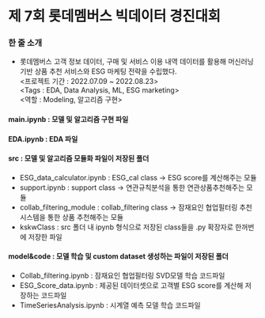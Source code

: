 # 제 7회 롯데멤버스 빅데이터 경진대회
### 한 줄 소개
- 롯데멤버스 고객 정보 데이터, 구매 및 서비스 이용 내역 데이터를 활용해 머신러닝 기반 상품 추천 서비스와 ESG 마케팅 전략을 수립했다.   
<프로젝트 기간 : 2022.07.09 ~ 2022.08.23>   
<Tags : EDA, Data Analysis, ML, ESG marketing>   
<역할 : Modeling, 알고리즘 구현>

#### main.ipynb : 모델 및 알고리즘 구현 파일

#### EDA.ipynb : EDA 파일

#### src : 모델 및 알고리즘 모듈화 파일이 저장된 폴더
  - ESG_data_calculator.ipynb : ESG_cal class -> ESG score를 계산해주는 모듈
  - support.ipynb : support class -> 연관규칙분석을 통한 연관상품추천해주는 모듈
  - collab_filtering_module : collab_filtering class -> 잠재요인 협업필터링 추천시스템을 통한 상품 추천해주는 모듈
  - kskwClass : src 폴더 내 ipynb 형식으로 저장된 class들을 .py 확장자로 한꺼번에 저장한 파일
    
#### model&code : 모델 학습 및 custom dataset 생성하는 파일이 저장된 폴더
  - Collab_filtering.ipynb : 잠재요인 협업필터링 SVD모델 학습 코드파일
  - ESG_Score_data.ipynb : 제공된 데이터셋으로 고객별 ESG score를 계산해 저장하는 코드파일
  - TimeSeriesAnalysis.ipynb : 시계열 예측 모델 학습 코드파일
